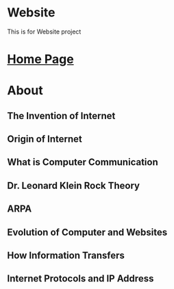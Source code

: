 # Website
This is for Website project
# [Home Page](index.html)
# About

## The Invention of Internet
## Origin of Internet 
## What is Computer Communication
## Dr. Leonard Klein Rock Theory
## ARPA
## Evolution of Computer and Websites
## How Information Transfers
## Internet Protocols and IP Address


